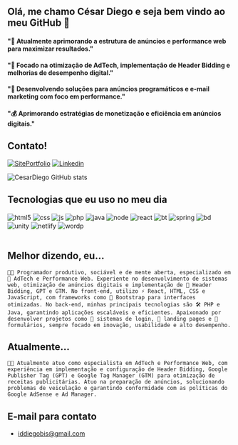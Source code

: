 ## Olá, me chamo César Diego e seja bem vindo ao meu GitHub 👋

#### "🚀 Atualmente aprimorando a estrutura de anúncios e performance web para maximizar resultados."

#### "🎯 Focado na otimização de AdTech, implementação de Header Bidding e melhorias de desempenho digital."

#### "📩 Desenvolvendo soluções para anúncios programáticos e e-mail marketing com foco em performance."

#### "💰 Aprimorando estratégias de monetização e eficiência em anúncios digitais."

## Contato!

[![SitePortfolio](https://img.shields.io/badge/website-000000?style=for-the-badge&logo=About.me&logoColor=white)](https://portfoliodihcodigo.netlify.app/)
[![Linkedin](https://img.shields.io/badge/LinkedIn-0077B5?style=for-the-badge&logo=linkedin&logoColor=white)](https://www.linkedin.com/in/cesar-diego-anovich/)

![CesarDiego GitHub stats](https://github-readme-stats.vercel.app/api?username=dihcodigo&show_icons=true&theme=radical)

## Tecnologias que eu uso no meu dia

<div class="tec" style="inline_block">
  <img align="center" alt="html5" src="https://img.shields.io/badge/HTML-239120?style=for-the-badge&logo=html5&logoColor=white">
  <img align="center" alt="css" src="https://img.shields.io/badge/CSS-239120?&style=for-the-badge&logo=css3&logoColor=white">
  <img align="center" alt="js" src="https://img.shields.io/badge/JavaScript-F7DF1E?style=for-the-badge&logo=javascript&logoColor=black">
  <img align="center" alt="php" src="https://img.shields.io/badge/PHP-777BB4?style=for-the-badge&logo=php&logoColor=white">
  <img align="center" alt="java" src="https://img.shields.io/badge/Java-ED8B00?style=for-the-badge&logo=java&logoColor=white">
  <img align="center" alt="node" src="https://img.shields.io/badge/Node.js-43853D?style=for-the-badge&logo=node.js&logoColor=white">
  <img align="center" alt="react" src="https://img.shields.io/badge/React-20232A?style=for-the-badge&logo=react&logoColor=61DAFB">
  <img align="center" alt="bt" src="https://img.shields.io/badge/Bootstrap-563D7C?style=for-the-badge&logo=bootstrap&logoColor=white">
  <img align="center" alt="spring" src="https://img.shields.io/badge/Spring-6DB33F?style=for-the-badge&logo=spring&logoColor=white">
  <img align="center" alt="bd" src="https://img.shields.io/badge/MySQL-00000F?style=for-the-badge&logo=mysql&logoColor=white">
  <img align="center" alt="unity" src="https://img.shields.io/badge/Unity-100000?style=for-the-badge&logo=unity&logoColor=white">
  <img align="center" alt="netlify" src="https://img.shields.io/badge/Netlify-00C7B7?style=for-the-badge&logo=netlify&logoColor=white">
  <img align="center" alt="wordp" src="https://img.shields.io/badge/Wordpress-21759B?style=for-the-badge&logo=wordpress&logoColor=white">
</div><br>

## Melhor dizendo, eu...

`👨‍💻 Programador produtivo, sociável e de mente aberta, especializado em 🚀 AdTech e Performance Web. Experiente no desenvolvimento de sistemas web, otimização de anúncios digitais e implementação de 🎯 Header Bidding, GPT e GTM. No front-end, utilizo ⚡ React, HTML, CSS e JavaScript, com frameworks como 🎨 Bootstrap para interfaces otimizadas. No back-end, minhas principais tecnologias são 🛠️ PHP e Java, garantindo aplicações escaláveis e eficientes. Apaixonado por desenvolver projetos como 🔐 sistemas de login, 📄 landing pages e 📝 formulários, sempre focado em inovação, usabilidade e alto desempenho.`

## Atualmente...
`🚀🔥 Atualmente atuo como especialista em AdTech e Performance Web, com experiência em implementação e configuração de Header Bidding, Google Publisher Tag (GPT) e Google Tag Manager (GTM) para otimização de receitas publicitárias. Atuo na preparação de anúncios, solucionando problemas de veiculação e garantindo conformidade com as políticas do Google AdSense e Ad Manager.`

## E-mail para contato

- iddiegobis@gmail.com
